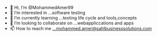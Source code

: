 - 👋 Hi, I’m @MohammedAmer99
- 👀 I’m interested in ...software testing
- 🌱 I’m currently learning ...testing life cycle and tools,concepts
- 💞️ I’m looking to collaborate on ...webappliccations and apps
- 📫 How to reach me ...mohammed.amer@sahlbusinesssolutions.com

<!---
MohammedAmer99/MohammedAmer99 is a ✨ special ✨ repository because its `README.md` (this file) appears on your GitHub profile.
You can click the Preview link to take a look at your changes.
--->
